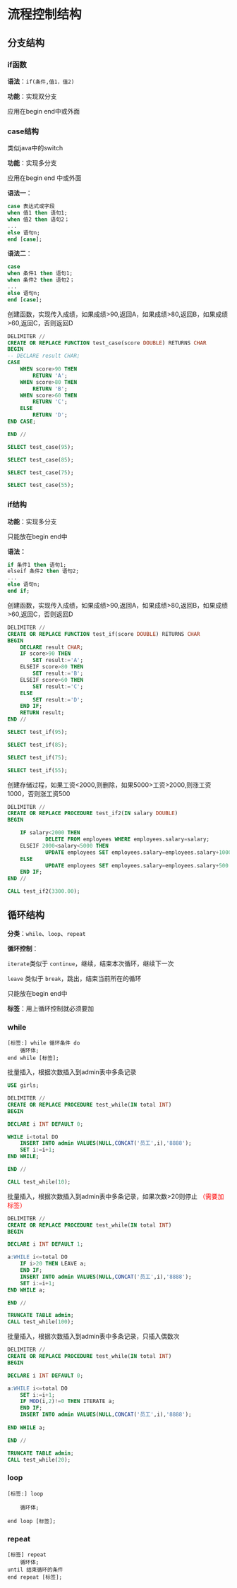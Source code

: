 # 流程控制结构

## 分支结构

### if函数

**语法**：`if(条件,值1，值2)`

**功能**：实现双分支

应用在begin end中或外面

### case结构

类似java中的switch

**功能**：实现多分支

应用在begin end 中或外面

**语法一**：

``` sql
case 表达式或字段
when 值1 then 语句1;
when 值2 then 语句2；
...
else 语句n;
end [case];
```

**语法二**：

``` sql
case 
when 条件1 then 语句1;
when 条件2 then 语句2；
...
else 语句n;
end [case];
```



创建函数，实现传入成绩，如果成绩>90,返回A，如果成绩>80,返回B，如果成绩>60,返回C，否则返回D

``` sql
DELIMITER //
CREATE OR REPLACE FUNCTION test_case(score DOUBLE) RETURNS CHAR
BEGIN
-- DECLARE result CHAR;
CASE  
	WHEN score>90 THEN
		RETURN 'A';
	WHEN score>80 THEN 
		RETURN 'B';
	WHEN score>60 THEN
		RETURN 'C';
	ELSE
		RETURN 'D';
END CASE;

END //
```

``` sql
SELECT test_case(95);

SELECT test_case(85);

SELECT test_case(75);

SELECT test_case(55);
```



### if结构

**功能**：实现多分支

只能放在begin end中

**语法：**

``` sql
if 条件1 then 语句1;
elseif 条件2 then 语句2;
...
else 语句n;
end if;
```

创建函数，实现传入成绩，如果成绩>90,返回A，如果成绩>80,返回B，如果成绩>60,返回C，否则返回D

``` sql
DELIMITER //
CREATE OR REPLACE FUNCTION test_if(score DOUBLE) RETURNS CHAR 
BEGIN 
	DECLARE result CHAR;
	IF score>90 THEN
		SET result:='A';
	ELSEIF score>80 THEN
		SET result:='B';
	ELSEIF score>60 THEN
		SET result:='C';
	ELSE
		SET result:='D';
	END IF;
	RETURN result;
END //
```

``` sql
SELECT test_if(95);

SELECT test_if(85);

SELECT test_if(75);

SELECT test_if(55);
```

创建存储过程，如果工资<2000,则删除，如果5000>工资>2000,则涨工资1000，否则涨工资500

``` sql
DELIMITER //
CREATE OR REPLACE PROCEDURE test_if2(IN salary DOUBLE)
BEGIN

	IF salary<2000 THEN
			DELETE FROM employees WHERE employees.salary=salary;
	ELSEIF 2000<salary<5000 THEN 
			UPDATE employees SET employees.salary=employees.salary+1000 WHERE employees.salary=salary; 
	ELSE
			UPDATE employees SET employees.salary=employees.salary+500 WHERE employees.salary=salary; 
	END IF;
END //
```

``` sql
CALL test_if2(3300.00);
```



## 循环结构

**分类**：`while`、`loop`、`repeat`

**循环控制**：

`iterate`类似于 `continue`，继续，结束本次循环，继续下一次

`leave` 类似于  `break`，跳出，结束当前所在的循环

只能放在begin end中

**标签**：用上循环控制就必须要加

### while

```
[标签:] while 循环条件 do
	循环体;
end while [标签];
```

批量插入，根据次数插入到admin表中多条记录

``` sql
USE girls;

DELIMITER //
CREATE OR REPLACE PROCEDURE test_while(IN total INT)
BEGIN

DECLARE i INT DEFAULT 0;

WHILE i<total DO
	INSERT INTO admin VALUES(NULL,CONCAT('员工',i),'8888');
	SET i:=i+1;
END WHILE;

END //
```

``` sql
CALL test_while(10);
```

批量插入，根据次数插入到admin表中多条记录，如果次数>20则停止 <span style="color:red">（需要加标签）</span>

```` sql
DELIMITER //
CREATE OR REPLACE PROCEDURE test_while(IN total INT)
BEGIN

DECLARE i INT DEFAULT 1;

a:WHILE i<=total DO
	IF i>20 THEN LEAVE a;
	END IF;
	INSERT INTO admin VALUES(NULL,CONCAT('员工',i),'8888');
	SET i:=i+1;
END WHILE a;

END //
````

``` sql
TRUNCATE TABLE admin;
CALL test_while(100);
```



批量插入，根据次数插入到admin表中多条记录，只插入偶数次

``` sql
DELIMITER //
CREATE OR REPLACE PROCEDURE test_while(IN total INT)
BEGIN

DECLARE i INT DEFAULT 0;

a:WHILE i<=total DO
	SET i:=i+1;
	IF MOD(i,2)!=0 THEN ITERATE a;
	END IF;
	INSERT INTO admin VALUES(NULL,CONCAT('员工',i),'8888');
	
END WHILE a;

END //

```

``` sql
TRUNCATE TABLE admin;
CALL test_while(20);
```





### loop

```
[标签:] loop

	循环体;

end loop [标签];

```



### repeat

```
[标签] repeat
	循环体;
until 结束循环的条件
end repeat [标签];
```

